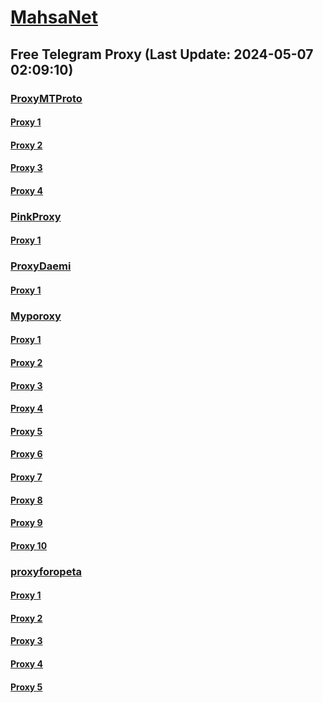 
# [MahsaNet](https://t.me/mahsa_net)
## Free Telegram Proxy (Last Update: 2024-05-07 02:09:10)
### [ProxyMTProto](https://t.me/ProxyMTProto)
#### [Proxy 1](tg://proxy?server=cloudflare.apple.com.co.uk.do_yo.want_to.cholo_with.this.www.microsoft.com.there_is_no.place_like.localhost.www.bing.com.count_with_me.cyou.net.digikala.com.msn.com.bsi.ir.enamad.now_sudo.again_to_fight.everyone.i_am.the_internet.coir-ir2i.co.uk.&port=000000000000000000000000000000000000000000000000007443&secret=FgMBAgABAAH8AwOG4kw63QBQ)
#### [Proxy 2](tg://proxy?server=cloudflare.apple.com.co.uk.do_yo.want_to.cholo_with.this.www.microsoft.com.there_is_no.place_like.localhost.www.bing.com.count_with_me.cyou.net.digikala.com.msn.com.bsi.ir.enamad.now_sudo.again_to_fight.everyone.i_am.the_internet.coir-ir2i.co.uk.&port=000000000000000000000000000000000000000000000000007443&secret=FgMBAgABAAH8AwOG4kw63QBQ)
#### [Proxy 3](tg://proxy?server=cloudflare.apple.com.co.uk.do_yo.want_to.cholo_with.this.www.microsoft.com.there_is_no.place_like.localhost.www.bing.com.count_with_me.cyou.net.digikala.com.msn.com.bsi.ir.enamad.now_sudo.again_to_fight.everyone.i_am.the_internet.coir-ir2i.co.uk.&port=000000000000000000000000000000000000000000000000007443&secret=FgMBAgABAAH8AwOG4kw63QBQ)
#### [Proxy 4](tg://proxy?server=cloudflare.apple.com.co.uk.do_yo.want_to.cholo_with.this.www.microsoft.com.there_is_no.place_like.localhost.www.bing.com.count_with_me.cyou.net.digikala.com.msn.com.bsi.ir.enamad.now_sudo.again_to_fight.everyone.i_am.the_internet.coir-ir2i.co.uk.&port=000000000000000000000000000000000000000000000000007443&secret=FgMBAgABAAH8AwOG4kw63QBQ)
### [PinkProxy](https://t.me/PinkProxy)
#### [Proxy 1](tg://proxy?server=46.4.208.73&port=43&secret=7usdlNqn4DRFl-dWoftucFRiaXNjb3R0aS55ZWt0YW5ldC5jb20=)
### [ProxyDaemi](https://t.me/ProxyDaemi)
#### [Proxy 1](tg://proxy?server=138.201.31.167&port=7443&secret=FgMBAgABAAH8AwOG4kw63QBQ)
### [Myporoxy](https://t.me/Myporoxy)
#### [Proxy 1](tg://proxy?server=cloudflare.nokia.com.co.uk.do_yo.want_to.clash_with.this.www.microsoft.com.there_is_no.place_like.localhost.www.bing.com.count_with_me.cyou.net.digikala.com.msn.com.bsi.ir.enamad.ir.now_sud.again_to_fight.everyone.i_am.the_internet.dont-forget.pw.&port=3443&secret=FpABAiIBhwH8AwOG42xL3Q==)
#### [Proxy 2](tg://proxy?server=cloudflare.nokia.com.co.uk.do_yo.want_to.clash_with.this.www.microsoft.com.there_is_no.place_like.localhost.www.bing.com.count_with_me.cyou.net.digikala.com.msn.com.bsi.ir.enamad.now_sudo.again_to_fight.everyone.i_am.the_internet.razianeh-boran.sbs.&port=2040&secret=FpABAiIBhwH8AwOG42xL3Q==)
#### [Proxy 3](tg://proxy?server=cloudflare.nokia.com.co.uk.do_yo.want_to.clash_with.this.www.microsoft.com.there_is_no.place_like.localhost.www.bing.com.count_with_me.cyou.net.digikala.com.msn.com.bsi.ir.enamad.ir.now_sud.again_to_fight.everyone.i_am.the_internet.dont-forget.pw.&port=3443&secret=FpABAiIBhwH8AwOG42xL3Q==)
#### [Proxy 4](tg://proxy?server=cloudflare.nokia.net.co.uk.do_yo.want_to.clash_with.this.www.microsoft.com.there_is_no.place_like.localhost.www.bing.com.count_with_me.cyou.net.digikala.com.msn.com.bsi.ir.enamad.ir.now_sud.again_to_fight.everyone.i_am.the_internet.perado-cars.pw.&port=000000000000000000000000000000000000000000000000000000000000000000000000000001201&secret=FpABAiIBhwH8AwOG42xL3QPQ)
#### [Proxy 5](tg://proxy?server=cloudflare.nokia.net.co.uk.do_yo.want_to.clash_with.this.www.microsoft.com.there_is_no.place_like.localhost.www.bing.com.count_with_me.cyou.net.digikala.com.msn.com.bsi.ir.enamad.ir.now_sud.again_to_fight.everyone.i_am.the_internet.perado-cars.pw.&port=000000000000000000000000000000000000000000000000000000000000000000000000000001201&secret=FpABAiIBhwH8AwOG42xL3QPQ)
#### [Proxy 6](tg://proxy?server=cloudflare.nokia.com.co.uk.do_yo.want_to.clash_with.this.www.microsoft.com.there_is_no.place_like.localhost.www.bing.com.count_with_me.cyou.net.digikala.com.msn.com.bsi.ir.enamad.ir.now_sud.again_to_fight.everyone.i_am.the_internet.perfect-primum.pw.&port=1881&secret=FpABAiIBhwH8AwOG42xL3Q==)
#### [Proxy 7](tg://proxy?server=cloudflare.nokia.app.co.uk.do_yo.want_to.clash_with.this.www.microsoft.com.there_is_no.place_like.localhost.www.bing.com.count_with_me.cyou.net.digikala.com.msn.com.bsi.ir.enamad.ir.now_sud.again_to_fight.everyone.i_am.the_internet.perado-cars.pw.&port=00000000000000000000000000000000000000000000000000000000000000000000000000000006550&secret=FpABAiIBhwH8AwOG42xL3QPQ)
#### [Proxy 8](tg://proxy?server=cloudflare.nokia.net.co.uk.do_yo.want_to.clash_with.this.www.microsoft.com.there_is_no.place_like.localhost.www.bing.com.count_with_me.cyou.net.digikala.com.msn.com.bsi.ir.enamad.ir.now_sud.again_to_fight.everyone.i_am.the_internet.perado-cars.pw.&port=000000000000000000000000000000000000000000000000000000000000000000000000000001201&secret=FpABAiIBhwH8AwOG42xL3QPQ)
#### [Proxy 9](tg://proxy?server=cloudflare.nokia.app.co.uk.do_yo.want_to.clash_with.this.www.microsoft.com.there_is_no.place_like.localhost.www.bing.com.count_with_me.cyou.net.digikala.com.msn.com.bsi.ir.enamad.ir.now_sud.again_to_fight.everyone.i_am.the_internet.perado-cars.pw.&port=00000000000000000000000000000000000000000000000000000000000000000000000000000006550&secret=FpABAiIBhwH8AwOG42xL3QPQ)
#### [Proxy 10](tg://proxy?server=cloudflare.nokia.info.co.uk.do_yo.want_to.clash_with.this.www.microsoft.com.there_is_no.place_like.localhost.www.bing.com.count_with_me.cyou.net.digikala.com.msn.com.bsi.ir.enamad.ir.now_sud.again_to_fight.everyone.i_am.the_internet.perado-cars.pw.&port=00000000000000000000000000000000000000000000000000000000000000000000000000000006550&secret=FpABAiIBhwH8AwOG42xL3QPQ)
### [proxyforopeta](https://t.me/proxyforopeta)
#### [Proxy 1](tg://proxy?server=cloudflare.co.nokia.co.uk.do_you.want_to.clash_without.this.www.microsoft.com.there_is_no.place_like.localhost.www.bing.com.count_with_me.cyou.net.digikala.com.msn.com.bsi.ir.enamad.ir.now_sudo.again_to_fight.everyone.i_am.for_internet.fast-ing.co.uk.&port=000000000000000000000000000000000000000000000000000000000000000000000000000003443&secret=FgMBAgABAAH8AwOG4kw63QPQ)
#### [Proxy 2](tg://proxy?server=88.99.249.12&port=7443&secret=FgMBAgABAAH8AwOG4kw63QBQ)
#### [Proxy 3](tg://proxy?server=37.27.8.188&port=443&secret=3QAAAAAAAAAAAAAAAAAAAAA=)
#### [Proxy 4](tg://proxy?server=cloudflare.nokia.net.co.uk.do_yo.want_to.clash_with.this.www.microsoft.com.there_is_no.place_like.localhost.www.bing.com.count_with_me.cyou.net.digikala.com.msn.com.bsi.ir.enamad.ir.now_sud.again_to_fight.everyone.i_am.the_internet.perado-cars.pw.&port=000000000000000000000000000000000000000000000000000000000000000000000000000001201&secret=FpABAiIBhwH8AwOG42xL3QPQ)
#### [Proxy 5](tg://proxy?server=cloudflare.nokia.info.co.uk.do_yo.want_to.clash_with.this.www.microsoft.com.there_is_no.place_like.localhost.www.bing.com.count_with_me.cyou.net.digikala.com.msn.com.bsi.ir.enamad.ir.now_sud.again_to_fight.everyone.i_am.the_internet.perado-cars.pw.&port=00000000000000000000000000000000000000000000000000000000000000000000000000000006550&secret=FpABAiIBhwH8AwOG42xL3QPQ)

    